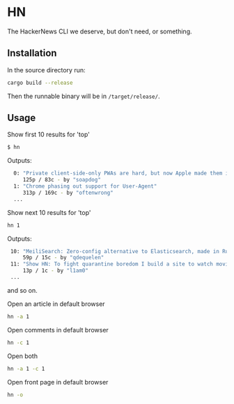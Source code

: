# HN

The HackerNews CLI we deserve, but don't need, or something.

## Installation

In the source directory run:
```sh
cargo build --release
```
Then the runnable binary will be in `/target/release/`.

## Usage

Show first 10 results for 'top'
```sh
$ hn
```

Outputs:
```sh
  0: "Private client-side-only PWAs are hard, but now Apple made them impossible"
     125p / 83c - by "soapdog"
  1: "Chrome phasing out support for User-Agent"
     313p / 169c - by "oftenwrong"
  ...
```

Show next 10 results for 'top'
```sh
hn 1
```

Outputs:
```sh
 10: "MeiliSearch: Zero-config alternative to Elasticsearch, made in Rust"
     59p / 15c - by "qdequelen"
 11: "Show HN: To fight quarantine boredom I build a site to watch movies with friends"
     13p / 1c - by "l1am0"
 ...
```

and so on.

Open an article in default browser
```sh
hn -a 1
```

Open comments in default browser
```sh
hn -c 1
```

Open both
```sh
hn -a 1 -c 1
```

Open front page in default browser
```sh
hn -o
```
